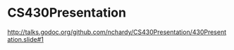 # CS430Presentation
http://talks.godoc.org/github.com/nchardy/CS430Presentation/430Presentation.slide#1

